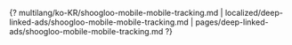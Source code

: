 {? multilang/ko-KR/shoogloo-mobile-mobile-tracking.md | localized/deep-linked-ads/shoogloo-mobile-mobile-tracking.md | pages/deep-linked-ads/shoogloo-mobile-mobile-tracking.md ?}
